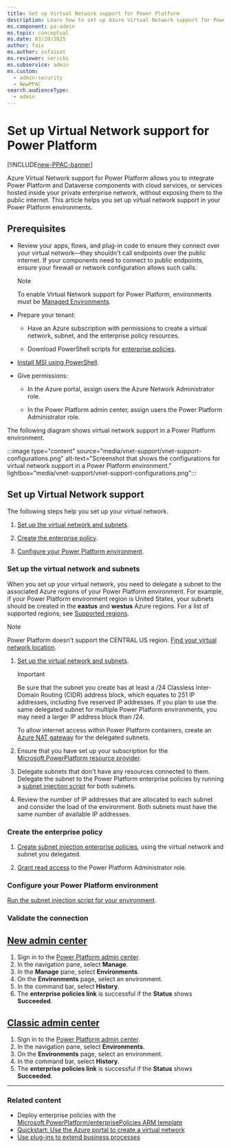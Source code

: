 ```yaml
---
title: Set up Virtual Network support for Power Platform
description: Learn how to set up Azure Virtual Network support for Power Platform.
ms.component: pa-admin
ms.topic: conceptual
ms.date: 03/20/2025
author: faix 
ms.author: osfaixat 
ms.reviewer: sericks
ms.subservice: admin
ms.custom: 
  - admin-security
  - NewPPAC
search.audienceType: 
  - admin
---
```

 
# Set up Virtual Network support for Power Platform

[!INCLUDE[new-PPAC-banner](~/includes/new-PPAC-banner.md)]

Azure Virtual Network support for Power Platform allows you to integrate Power Platform and Dataverse components with cloud services, or services hosted inside your private enterprise network, without exposing them to the public internet. This article helps you set up virtual network support in your Power Platform environments.

## Prerequisites

- Review your apps, flows, and plug-in code to ensure they connect over your virtual network—they shouldn't call endpoints over the public internet. If your components need to connect to public endpoints, ensure your firewall or network configuration allows such calls.
  
    > [!NOTE]
    > To enable Virtual Network support for Power Platform, environments must be [Managed Environments](managed-environment-overview.md).

- Prepare your tenant:

  - Have an Azure subscription with permissions to create a virtual network, subnet, and the enterprise policy resources.

  - Download PowerShell scripts for [enterprise policies](https://github.com/microsoft/PowerApps-Samples/tree/master/powershell/enterprisePolicies).

- [Install MSI using PowerShell](/powershell/scripting/install/installing-powershell).

- Give permissions:

  - In the Azure portal, assign users the Azure Network Administrator role.

  - In the Power Platform admin center, assign users the Power Platform Administrator role.

The following diagram shows virtual network support in a Power Platform environment.

:::image type="content" source="media/vnet-support/vnet-support-configurations.png" alt-text="Screenshot that shows the configurations for virtual network support in a Power Platform environment." lightbox="media/vnet-support/vnet-support-configurations.png":::

## Set up Virtual Network support

The following steps help you set up your virtual network.

1. [Set up the virtual network and subnets](#set-up-the-virtual-network-and-subnets).

1. [Create the enterprise policy](#create-the-enterprise-policy).

1. [Configure your Power Platform environment](#configure-your-power-platform-environment).

### Set up the virtual network and subnets

When you set up your virtual network, you need to delegate a subnet to the associated Azure regions of your Power Platform environment. For example, if your Power Platform environment region is United States, your subnets should be created in the **eastus** and **westus** Azure regions. For a list of supported regions, see [Supported regions](./vnet-support-overview.md#supported-regions).

> [!NOTE]
> Power Platform doesn't support the CENTRAL US region. [Find your virtual network location](https://github.com/microsoft/PowerApps-Samples/blob/master/powershell/enterprisePolicies/SubnetInjection/ValidateVnetLocationForEnterprisePolicy.ps1).

1. [Set up the virtual network and subnets](/azure/virtual-network/manage-subnet-delegation?tabs=manage-subnet-delegation-portal).

   > [!IMPORTANT]
   > Be sure that the subnet you create has at least a /24 Classless Inter-Domain Routing (CIDR) address block, which equates to 251 IP addresses, including five reserved IP addresses. If you plan to use the same delegated subnet for multiple Power Platform environments, you may need a larger IP address block than /24.

   To allow internet access within Power Platform containers, create an [Azure NAT gateway](/azure/nat-gateway/nat-overview) for the delegated subnets.

1. Ensure that you have set up your subscription for the [Microsoft.PowerPlatform resource provider](https://github.com/microsoft/PowerApps-Samples/tree/master/powershell/enterprisePolicies#how-to-run-setup-scripts).

1. Delegate subnets that don't have any resources connected to them. Delegate the subnet to the Power Platform enterprise policies by running a [subnet injection script](https://github.com/microsoft/PowerApps-Samples/tree/master/powershell/enterprisePolicies#1-setup-virtual-network-for-subnet-injection) for both subnets.

1. Review the number of IP addresses that are allocated to each subnet and consider the load of the environment. Both subnets must have the same number of available IP addresses.

### Create the enterprise policy

1. [Create subnet injection enterprise policies](https://github.com/microsoft/PowerApps-Samples/tree/master/powershell/enterprisePolicies#2-create-subnet-injection-enterprise-policy), using the virtual network and subnet you delegated.

1. [Grant read access](customer-managed-key.md#grant-the-power-platform-admin-privilege-to-read-enterprise-policy) to the Power Platform Administrator role.

### Configure your Power Platform environment

[Run the subnet injection script for your environment](https://github.com/microsoft/PowerApps-Samples/tree/master/powershell/enterprisePolicies#7-set-subnet-injection-for-an-environment).

### Validate the connection

## [New admin center](#tab/new)
1. Sign in to the [Power Platform admin center](https://admin.powerplatform.microsoft.com/).
1. In the navigation pane, select **Manage**.
1. In the **Manage** pane, select **Environments**.
1. On the **Environments** page, select an environment.
1. In the command bar, select **History**.
1. The **enterprise policies link** is successful if the **Status** shows **Succeeded**.

   
## [Classic admin center](#tab/classic)
1. Sign in to the [Power Platform admin center](https://admin.powerplatform.microsoft.com/).
1. In the navigation pane, select **Environments**.
1. On the **Environments** page, select an environment.
1. In the command bar, select **History**.
1. The **enterprise policies link** is successful if the **Status** shows **Succeeded**.
---

### Related content

- Deploy enterprise policies with the [Microsoft.PowerPlatform/enterprisePolicies ARM template](/azure/templates/microsoft.powerplatform/enterprisepolicies?pivots=deployment-language-arm-template)
- [Quickstart: Use the Azure portal to create a virtual network](/azure/virtual-network/quick-create-portal)
- [Use plug-ins to extend business processes](/power-apps/developer/data-platform/plug-ins)

